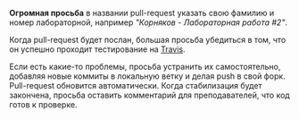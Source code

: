 **Огромная просьба** в названии pull-request указать свою фамилию и номер
лабораторной, например _"Корняков - Лабораторная работа #2"_.

Когда pull-request будет послан, большая просьба убедиться в том, что он
успешно проходит тестирование на [Travis](https://travis-ci.org/UNN-VMK-Software/agile-development-course).

Если есть какие-то проблемы, просьба устранить их самостоятельно, добавляя новые
коммиты в локальную ветку и делая push в свой форк. Pull-request обновится
автоматически. Когда стабилизация будет закончена, просьба оставить комментарий
для преподавателей, что код готов к проверке.